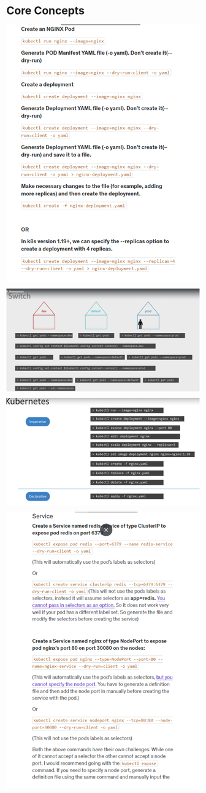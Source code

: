 # Core Concepts

![alt text](image.png)

![alt text](image-1.png)

![alt text](image-2.png)

![alt text](image-3.png)

